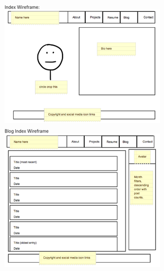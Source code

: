 Index Wireframe:
![Index Wireframe](/week-2/imgs/wireframe-index.png "Blog Index Wireframe")





Blog Index Wireframe
![Blog Index Wireframe](/week-2/imgs/wireframe-blog-index.png "Blog Index Wireframe")